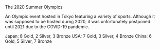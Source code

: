 The 2020 Summer Olympics 

An Olympic event hosted in Tokyo featuring a variety of sports. Although it was supposed to be hosted durng 2020, it was unfortunately postponed until 2021 due to the COVID-19 pandemic.

Japan: 8 Gold, 2 Silver, 3 Bronze
USA: 7 Gold, 3 Silver, 4 Bronze
China: 6 Gold, 5 Silver, 7 Bronze

